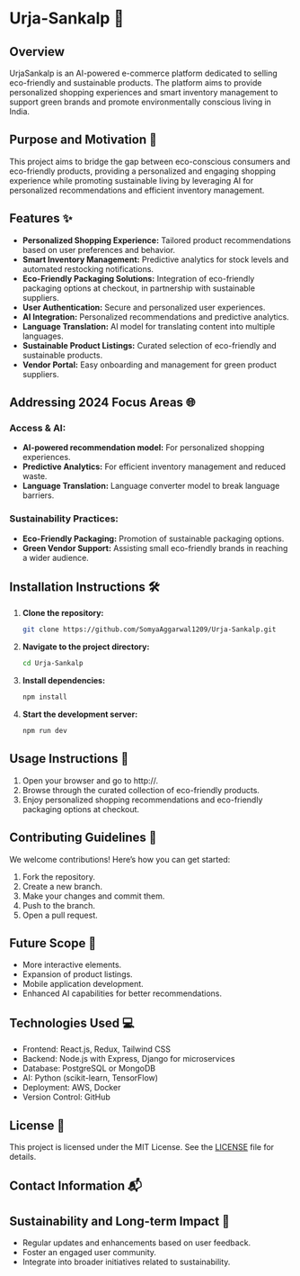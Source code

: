 # Urja-Sankalp 🌱

## Overview
UrjaSankalp is an AI-powered e-commerce platform dedicated to selling eco-friendly and sustainable products. The platform aims to provide personalized shopping experiences and smart inventory management to support green brands and promote environmentally conscious living in India.

## Purpose and Motivation 🎯
This project aims to bridge the gap between eco-conscious consumers and eco-friendly products, providing a personalized and engaging shopping experience while promoting sustainable living by leveraging AI for personalized recommendations and efficient inventory management.

## Features ✨
- **Personalized Shopping Experience:** Tailored product recommendations based on user preferences and behavior.
- **Smart Inventory Management:** Predictive analytics for stock levels and automated restocking notifications.
- **Eco-Friendly Packaging Solutions:** Integration of eco-friendly packaging options at checkout, in partnership with sustainable suppliers.
- **User Authentication:** Secure and personalized user experiences.
- **AI Integration:** Personalized recommendations and predictive analytics.
- **Language Translation:** AI model for translating content into multiple languages.
- **Sustainable Product Listings:** Curated selection of eco-friendly and sustainable products.
- **Vendor Portal:** Easy onboarding and management for green product suppliers.

## Addressing 2024 Focus Areas 🌐

### Access & AI:
- **AI-powered recommendation model:** For personalized shopping experiences.
- **Predictive Analytics:** For efficient inventory management and reduced waste.
- **Language Translation:** Language converter model to break language barriers.
  
### Sustainability Practices:
- **Eco-Friendly Packaging:** Promotion of sustainable packaging options.
- **Green Vendor Support:** Assisting small eco-friendly brands in reaching a wider audience.
  
## Installation Instructions 🛠️
1. **Clone the repository:**
   ```sh
   git clone https://github.com/SomyaAggarwal1209/Urja-Sankalp.git
2. **Navigate to the project directory:**
   ```sh
   cd Urja-Sankalp
3. **Install dependencies:**
   ```sh
   npm install
4. **Start the development server:**
   ```sh
   npm run dev

## Usage Instructions 🚀
1. Open your browser and go to http://.
2. Browse through the curated collection of eco-friendly products.
3. Enjoy personalized shopping recommendations and eco-friendly packaging options at checkout.
   
## Contributing Guidelines 🤝
We welcome contributions! Here’s how you can get started:
1. Fork the repository.
2. Create a new branch.
3. Make your changes and commit them.
4. Push to the branch.
5. Open a pull request.

## Future Scope 🔭
- More interactive elements.
- Expansion of product listings.
- Mobile application development.
- Enhanced AI capabilities for better recommendations.

## Technologies Used 💻
- Frontend: React.js, Redux, Tailwind CSS
- Backend: Node.js with Express, Django for microservices
- Database: PostgreSQL or MongoDB
- AI: Python (scikit-learn, TensorFlow)
- Deployment: AWS, Docker
- Version Control: GitHub

## License 📄
This project is licensed under the MIT License. See the [LICENSE](LICENSE) file for details.

## Contact Information 📬

## Sustainability and Long-term Impact 🌱
- Regular updates and enhancements based on user feedback.
- Foster an engaged user community.
- Integrate into broader initiatives related to sustainability.

   
